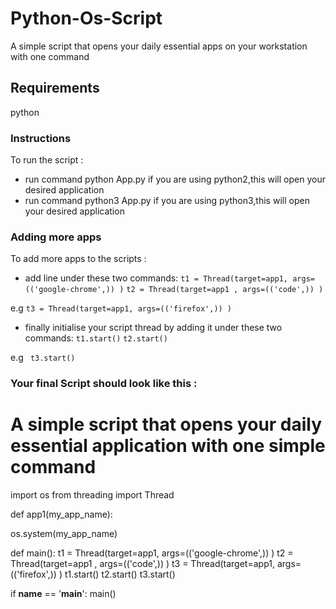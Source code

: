 # Python-Os-Script
A simple script that opens your daily essential apps on your workstation with one command

## Requirements
python

### Instructions
To run the script :

- run command python App.py if you are using python2,this will open your desired application
- run command python3 App.py if you are using python3,this will open your desired application

### Adding more apps
To add more apps to the scripts :
 - add line under these two commands:
 `t1 = Thread(target=app1, args=(('google-chrome',)) )`
 `t2 = Thread(target=app1 , args=(('code',)) )`

e.g `` t3 = Thread(target=app1, args=(('firefox',)) ) ``

- finally initialise your script thread by adding it under these two commands:
 `t1.start()`
 `t2.start()`

e.g `` t3.start()``

### Your final Script should look like this :

# A simple script that opens your daily essential application with one simple command
import os
from threading import Thread

def app1(my_app_name):

  os.system(my_app_name)


def main():
 t1 = Thread(target=app1, args=(('google-chrome',)) )
 t2 = Thread(target=app1 , args=(('code',)) )
 t3 = Thread(target=app1, args=(('firefox',)) )
 t1.start()
 t2.start()
 t3.start()


if __name__ == '__main__':
 main()
 